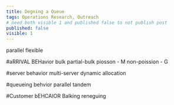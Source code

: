```yaml
---
title: Degning a Queue
tags: Operations Research, Outreach
# need both visible 1 and published false to not publish post
published: false
visible: 1
---
```


parallel
flexible


#aRRIVAL BEHavior
bulk
partial-bulk
piosson - M
non-poission - G


#server behavior
multi-server
dynamic allocation

#queueing behvior
parallel
tandem



#Customer bEHCAIOR
Balking
reneguing
